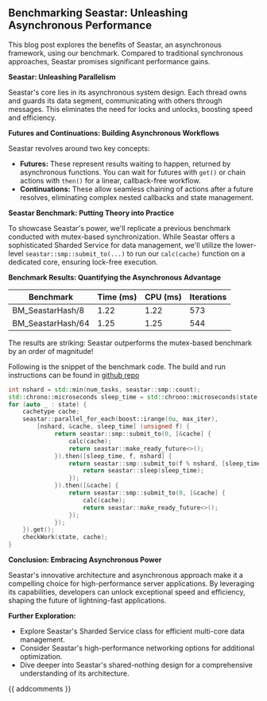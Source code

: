 ## Benchmarking Seastar: Unleashing Asynchronous Performance

This blog post explores the benefits of Seastar, an asynchronous framework, using our benchmark. Compared to traditional synchronous approaches, Seastar promises significant performance gains.

**Seastar: Unleashing Parallelism**

Seastar's core lies in its asynchronous system design. Each thread owns and guards its data segment, communicating with others through messages. This eliminates the need for locks and unlocks, boosting speed and efficiency.

**Futures and Continuations: Building Asynchronous Workflows**

Seastar revolves around two key concepts:

- **Futures:** These represent results waiting to happen, returned by asynchronous functions. You can wait for futures with `get()` or chain actions with `then()` for a linear, callback-free workflow.
- **Continuations:** These allow seamless chaining of actions after a future resolves, eliminating complex nested callbacks and state management.

**Seastar Benchmark: Putting Theory into Practice**

To showcase Seastar's power, we'll replicate a previous benchmark conducted with mutex-based synchronization. While Seastar offers a sophisticated Sharded Service for data management, we'll utilize the lower-level `seastar::smp::submit_to(...)` to run our `calc(cache)` function on a dedicated core, ensuring lock-free execution.

**Benchmark Results: Quantifying the Asynchronous Advantage**

| Benchmark          | Time (ms) | CPU (ms) | Iterations |
|--------------------|-----------|----------|------------|
| BM_SeastarHash/8   | 1.22      | 1.22      | 573        |
| BM_SeastarHash/64  | 1.25      | 1.25      | 544        |

The results are striking: Seastar outperforms the mutex-based benchmark by an order of magnitude!

Following is the snippet of the benchmark code. The build and run instructions can be found in [github repo]( https://github.com/ahsank/EvaluateIPC/tree/master/tests/seastar)


```cpp
int nshard = std::min(num_tasks, seastar::smp::count);
std::chrono::microseconds sleep_time = std::chrono::microseconds(state.range(0));
for (auto _ : state) {
    cachetype cache;
    seastar::parallel_for_each(boost::irange(0u, max_iter),
        [nshard, &cache, sleep_time] (unsigned f) {
             return seastar::smp::submit_to(0, [&cache] {
                 calc(cache);
                 return seastar::make_ready_future<>();
             }).then([sleep_time, f, nshard] {
                 return seastar::smp::submit_to(f % nshard, [sleep_time] {
                     return seastar::sleep(sleep_time);
                 });
             }).then([&cache] {
                 return seastar::smp::submit_to(0, [&cache] {
                     calc(cache);
                     return seastar::make_ready_future<>();
                 });
             });
    }).get();
    checkWork(state, cache);
}
```

**Conclusion: Embracing Asynchronous Power**

Seastar's innovative architecture and asynchronous approach make it a compelling choice for high-performance server applications. By leveraging its capabilities, developers can unlock exceptional speed and efficiency, shaping the future of lightning-fast applications.

**Further Exploration:**

- Explore Seastar's Sharded Service class for efficient multi-core data management.
- Consider Seastar's high-performance networking options for additional optimization.
- Dive deeper into Seastar's shared-nothing design for a comprehensive understanding of its architecture.

{{ addcomments }}
